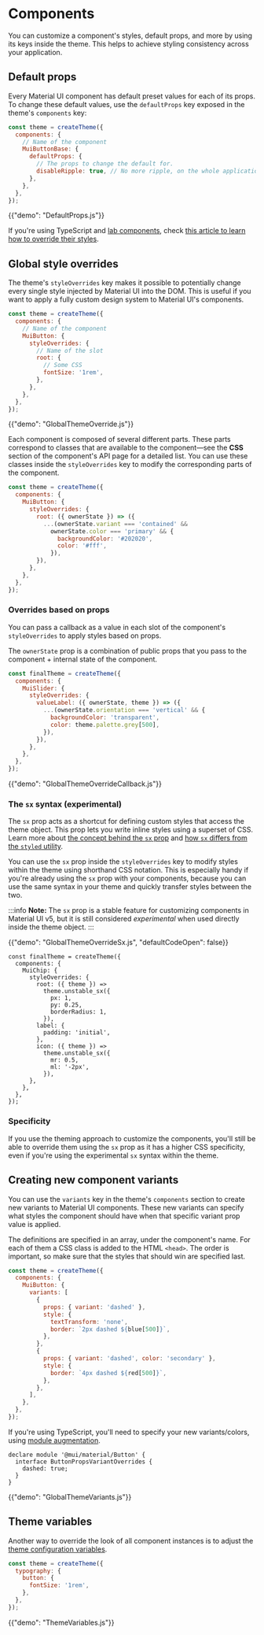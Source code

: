 # Components

<p class="description">You can customize a component's styles, default props, and more by using its keys inside the theme. This helps to achieve styling consistency across your application.</p>

## Default props

Every Material UI component has default preset values for each of its props.
To change these default values, use the `defaultProps` key exposed in the theme's `components` key:

```js
const theme = createTheme({
  components: {
    // Name of the component
    MuiButtonBase: {
      defaultProps: {
        // The props to change the default for.
        disableRipple: true, // No more ripple, on the whole application 💣!
      },
    },
  },
});
```

{{"demo": "DefaultProps.js"}}

If you're using TypeScript and [lab components](/material-ui/about-the-lab/), check [this article to learn how to override their styles](/material-ui/about-the-lab/#typescript).

## Global style overrides

The theme's `styleOverrides` key makes it possible to potentially change every single style injected by Material UI into the DOM.
This is useful if you want to apply a fully custom design system to Material UI's components.

```js
const theme = createTheme({
  components: {
    // Name of the component
    MuiButton: {
      styleOverrides: {
        // Name of the slot
        root: {
          // Some CSS
          fontSize: '1rem',
        },
      },
    },
  },
});
```

{{"demo": "GlobalThemeOverride.js"}}

Each component is composed of several different parts.
These parts correspond to classes that are available to the component—see the **CSS** section of the component's API page for a detailed list.
You can use these classes inside the `styleOverrides` key to modify the corresponding parts of the component.

```js
const theme = createTheme({
  components: {
    MuiButton: {
      styleOverrides: {
        root: ({ ownerState }) => ({
          ...(ownerState.variant === 'contained' &&
            ownerState.color === 'primary' && {
              backgroundColor: '#202020',
              color: '#fff',
            }),
        }),
      },
    },
  },
});
```

### Overrides based on props

You can pass a callback as a value in each slot of the component's `styleOverrides` to apply styles based on props.

The `ownerState` prop is a combination of public props that you pass to the component + internal state of the component.

```js
const finalTheme = createTheme({
  components: {
    MuiSlider: {
      styleOverrides: {
        valueLabel: ({ ownerState, theme }) => ({
          ...(ownerState.orientation === 'vertical' && {
            backgroundColor: 'transparent',
            color: theme.palette.grey[500],
          }),
        }),
      },
    },
  },
});
```

{{"demo": "GlobalThemeOverrideCallback.js"}}

### The `sx` syntax (experimental)

The `sx` prop acts as a shortcut for defining custom styles that access the theme object.
This prop lets you write inline styles using a superset of CSS.
Learn more about [the concept behind the `sx` prop](/system/getting-started/the-sx-prop/) and [how `sx` differs from the `styled` utility](/system/styled/#difference-with-the-sx-prop).

You can use the `sx` prop inside the `styleOverrides` key to modify styles within the theme using shorthand CSS notation.
This is especially handy if you're already using the `sx` prop with your components, because you can use the same syntax in your theme and quickly transfer styles between the two.

:::info
**Note:** The `sx` prop is a stable feature for customizing components in Material UI v5, but it is still considered _experimental_ when used directly inside the theme object.
:::

{{"demo": "GlobalThemeOverrideSx.js", "defaultCodeOpen": false}}

```tsx
const finalTheme = createTheme({
  components: {
    MuiChip: {
      styleOverrides: {
        root: ({ theme }) =>
          theme.unstable_sx({
            px: 1,
            py: 0.25,
            borderRadius: 1,
          }),
        label: {
          padding: 'initial',
        },
        icon: ({ theme }) =>
          theme.unstable_sx({
            mr: 0.5,
            ml: '-2px',
          }),
      },
    },
  },
});
```

### Specificity

If you use the theming approach to customize the components, you'll still be able to override them using the `sx` prop as it has a higher CSS specificity, even if you're using the experimental `sx` syntax within the theme.

## Creating new component variants

You can use the `variants` key in the theme's `components` section to create new variants to Material UI components. These new variants can specify what styles the component should have when that specific variant prop value is applied.

The definitions are specified in an array, under the component's name. For each of them a CSS class is added to the HTML `<head>`. The order is important, so make sure that the styles that should win are specified last.

```js
const theme = createTheme({
  components: {
    MuiButton: {
      variants: [
        {
          props: { variant: 'dashed' },
          style: {
            textTransform: 'none',
            border: `2px dashed ${blue[500]}`,
          },
        },
        {
          props: { variant: 'dashed', color: 'secondary' },
          style: {
            border: `4px dashed ${red[500]}`,
          },
        },
      ],
    },
  },
});
```

If you're using TypeScript, you'll need to specify your new variants/colors, using [module augmentation](https://www.typescriptlang.org/docs/handbook/declaration-merging.html#module-augmentation).

<!-- Tested with packages/mui-material/test/typescript/augmentation/themeComponents.spec.ts -->

```tsx
declare module '@mui/material/Button' {
  interface ButtonPropsVariantOverrides {
    dashed: true;
  }
}
```

{{"demo": "GlobalThemeVariants.js"}}

## Theme variables

Another way to override the look of all component instances is to adjust the [theme configuration variables](/material-ui/customization/theming/#theme-configuration-variables).

```js
const theme = createTheme({
  typography: {
    button: {
      fontSize: '1rem',
    },
  },
});
```

{{"demo": "ThemeVariables.js"}}
